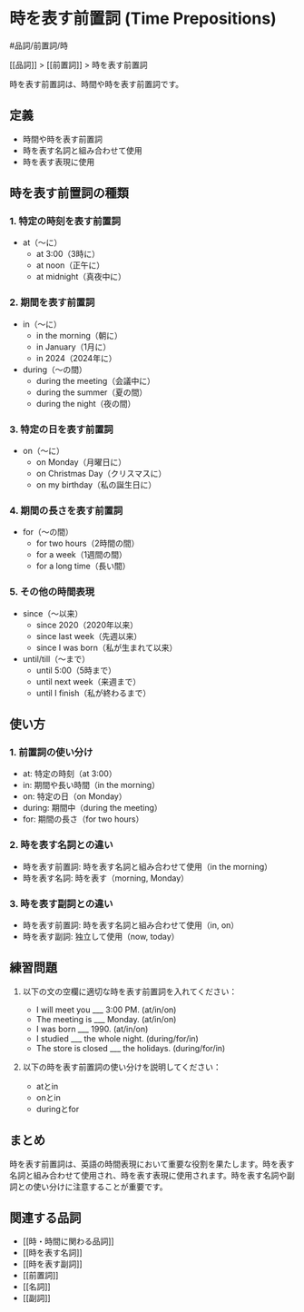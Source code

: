 # 時を表す前置詞 (Time Prepositions)

#品詞/前置詞/時

[[品詞]] > [[前置詞]] > 時を表す前置詞

時を表す前置詞は、時間や時を表す前置詞です。

## 定義
- 時間や時を表す前置詞
- 時を表す名詞と組み合わせて使用
- 時を表す表現に使用

## 時を表す前置詞の種類

### 1. 特定の時刻を表す前置詞
- at（～に）
  - at 3:00（3時に）
  - at noon（正午に）
  - at midnight（真夜中に）

### 2. 期間を表す前置詞
- in（～に）
  - in the morning（朝に）
  - in January（1月に）
  - in 2024（2024年に）
- during（～の間）
  - during the meeting（会議中に）
  - during the summer（夏の間）
  - during the night（夜の間）

### 3. 特定の日を表す前置詞
- on（～に）
  - on Monday（月曜日に）
  - on Christmas Day（クリスマスに）
  - on my birthday（私の誕生日に）

### 4. 期間の長さを表す前置詞
- for（～の間）
  - for two hours（2時間の間）
  - for a week（1週間の間）
  - for a long time（長い間）

### 5. その他の時間表現
- since（～以来）
  - since 2020（2020年以来）
  - since last week（先週以来）
  - since I was born（私が生まれて以来）
- until/till（～まで）
  - until 5:00（5時まで）
  - until next week（来週まで）
  - until I finish（私が終わるまで）

## 使い方

### 1. 前置詞の使い分け
- at: 特定の時刻（at 3:00）
- in: 期間や長い時間（in the morning）
- on: 特定の日（on Monday）
- during: 期間中（during the meeting）
- for: 期間の長さ（for two hours）

### 2. 時を表す名詞との違い
- 時を表す前置詞: 時を表す名詞と組み合わせて使用（in the morning）
- 時を表す名詞: 時を表す（morning, Monday）

### 3. 時を表す副詞との違い
- 時を表す前置詞: 時を表す名詞と組み合わせて使用（in, on）
- 時を表す副詞: 独立して使用（now, today）

## 練習問題
1. 以下の文の空欄に適切な時を表す前置詞を入れてください：
   - I will meet you ___ 3:00 PM. (at/in/on)
   - The meeting is ___ Monday. (at/in/on)
   - I was born ___ 1990. (at/in/on)
   - I studied ___ the whole night. (during/for/in)
   - The store is closed ___ the holidays. (during/for/in)

2. 以下の時を表す前置詞の使い分けを説明してください：
   - atとin
   - onとin
   - duringとfor

## まとめ
時を表す前置詞は、英語の時間表現において重要な役割を果たします。時を表す名詞と組み合わせて使用され、時を表す表現に使用されます。時を表す名詞や副詞との使い分けに注意することが重要です。

## 関連する品詞
- [[時・時間に関わる品詞]]
- [[時を表す名詞]]
- [[時を表す副詞]]
- [[前置詞]]
- [[名詞]]
- [[副詞]] 